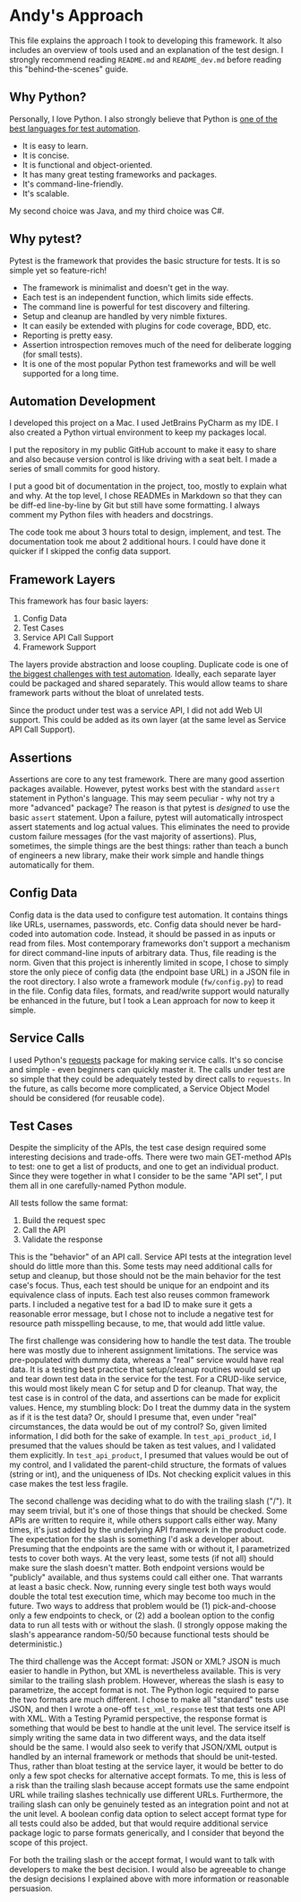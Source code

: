 Andy's Approach
===============

This file explains the approach I took to developing this framework.
It also includes an overview of tools used and an explanation of the test design.
I strongly recommend reading `README.md` and `README_dev.md` before reading this "behind-the-scenes" guide.


Why Python?
-----------

Personally, I love Python. I also strongly believe that Python is
[one of the best languages for test automation](https://automationpanda.com/2017/01/21/the-best-programming-language-for-test-automation/).

* It is easy to learn.
* It is concise.
* It is functional and object-oriented.
* It has many great testing frameworks and packages.
* It's command-line-friendly.
* It's scalable.

My second choice was Java, and my third choice was C#.


Why pytest?
-----------

Pytest is the framework that provides the basic structure for tests.
It is so simple yet so feature-rich!
* The framework is minimalist and doesn't get in the way.
* Each test is an independent function, which limits side effects.
* The command line is powerful for test discovery and filtering.
* Setup and cleanup are handled by very nimble fixtures.
* It can easily be extended with plugins for code coverage, BDD, etc.
* Reporting is pretty easy.
* Assertion introspection removes much of the need for deliberate logging (for small tests).
* It is one of the most popular Python test frameworks and will be well supported for a long time.


Automation Development
----------------------

I developed this project on a Mac.
I used JetBrains PyCharm as my IDE.
I also created a Python virtual environment to keep my packages local.

I put the repository in my public GitHub account to make it easy to share
and also because version control is like driving with a seat belt.
I made a series of small commits for good history.

I put a good bit of documentation in the project, too, mostly to explain what and why.
At the top level, I chose READMEs in Markdown so that they can be diff-ed line-by-line by Git
but still have some formatting.
I always comment my Python files with headers and docstrings.

The code took me about 3 hours total to design, implement, and test.
The documentation took me about 2 additional hours.
I could have done it quicker if I skipped the config data support.


Framework Layers
----------------

This framework has four basic layers:

1. Config Data
2. Test Cases
3. Service API Call Support
4. Framework Support

The layers provide abstraction and loose coupling.
Duplicate code is one of [the biggest challenges with test automation](https://automationpanda.com/2017/01/24/why-is-automation-full-of-duplicate-code/).
Ideally, each separate layer could be packaged and shared separately.
This would allow teams to share framework parts without the bloat of unrelated tests.

Since the product under test was a service API, I did not add Web UI support.
This could be added as its own layer (at the same level as Service API Call Support).


Assertions
----------

Assertions are core to any test framework.
There are many good assertion packages available.
However, pytest works best with the standard `assert` statement in Python's language.
This may seem peculiar - why not try a more "advanced" package?
The reason is that pytest is *designed* to use the basic `assert` statement.
Upon a failure, pytest will automatically introspect assert statements and log actual values.
This eliminates the need to provide custom failure messages (for the vast majority of assertions).
Plus, sometimes, the simple things are the best things:
rather than teach a bunch of engineers a new library,
make their work simple and handle things automatically for them.


Config Data
-----------

Config data is the data used to configure test automation.
It contains things like URLs, usernames, passwords, etc.
Config data should never be hard-coded into automation code.
Instead, it should be passed in as inputs or read from files.
Most contemporary frameworks don't support a mechanism for direct command-line inputs of arbitrary data.
Thus, file reading is the norm.
Given that this project is inherently limited in scope,
I chose to simply store the only piece of config data (the endpoint base URL)
in a JSON file in the root directory.
I also wrote a framework module (`fw/config.py`) to read in the file.
Config data files, formats, and read/write support would naturally be enhanced in the future,
but I took a Lean approach for now to keep it simple.


Service Calls
-------------

I used Python's [requests](http://docs.python-requests.org/en/master/) package for making service calls.
It's so concise and simple - even beginners can quickly master it.
The calls under test are so simple that they could be adequately tested by direct calls to `requests`.
In the future, as calls become more complicated, a Service Object Model should be considered (for reusable code).


Test Cases
----------

Despite the simplicity of the APIs, the test case design required some interesting decisions and trade-offs.
There were two main GET-method APIs to test: one to get a list of products, and one to get an individual product.
Since they were together in what I consider to be the same "API set", I put them all in one carefully-named Python module.

All tests follow the same format:

1. Build the request spec
2. Call the API
3. Validate the response

This is the "behavior" of an API call.
Service API tests at the integration level should do little more than this.
Some tests may need additional calls for setup and cleanup,
but those should not be the main behavior for the test case's focus.
Thus, each test should be unique for an endpoint and its equivalence class of inputs.
Each test also reuses common framework parts.
I included a negative test for a bad ID to make sure it gets a reasonable error message,
but I chose not to include a negative test for resource path misspelling because, to me, that would add little value.

The first challenge was considering how to handle the test data.
The trouble here was mostly due to inherent assignment limitations.
The service was pre-populated with dummy data, whereas a "real" service would have real data.
It is a testing best practice that setup/cleanup routines would set up and tear down test data in the service for the test.
For a CRUD-like service, this would most likely mean C for setup and D for cleanup.
That way, the test case is in control of the data, and assertions can be made for explicit values.
Hence, my stumbling block: Do I treat the dummy data in the system as if it is the test data?
Or, should I presume that, even under "real" circumstances, the data would be out of my control?
So, given limited information, I did both for the sake of example.
In `test_api_product_id`, I presumed that the values should be taken as test values, and I validated them explicitly.
In `test_api_product`, I presumed that values would be out of my control,
and I validated the parent-child structure, the formats of values (string or int), and the uniqueness of IDs.
Not checking explicit values in this case makes the test less fragile.

The second challenge was deciding what to do with the trailing slash ("/").
It may seem trivial, but it's one of those things that should be checked.
Some APIs are written to require it, while others support calls either way.
Many times, it's just added by the underlying API framework in the product code.
The expectation for the slash is something I'd ask a developer about.
Presuming that the endpoints are the same with or without it,
I parametrized tests to cover both ways.
At the very least, some tests (if not all) should make sure the slash doesn't matter.
Both endpoint versions would be "publicly" available, and thus systems could call either one.
That warrants at least a basic check.
Now, running every single test both ways would double the total test execution time,
which may become too much in the future.
Two ways to address that problem would be
(1) pick-and-choose only a few endpoints to check, or
(2) add a boolean option to the config data to run all tests with or without the slash.
(I strongly oppose making the slash's appearance random-50/50 because functional tests should be deterministic.)

The third challenge was the Accept format: JSON or XML?
JSON is much easier to handle in Python, but XML is nevertheless available.
This is very similar to the trailing slash problem.
However, whereas the slash is easy to parametrize, the accept format is not.
The Python logic required to parse the two formats are much different.
I chose to make all "standard" tests use JSON,
and then I wrote a one-off `test_xml_response` test that tests one API with XML.
With a Testing Pyramid perspective,
the response format is something that would be best to handle at the unit level.
The service itself is simply writing the same data in two different ways,
and the data itself should be the same.
I would also seek to verify that JSON/XML output is handled by an internal framework or methods that should be unit-tested.
Thus, rather than bloat testing at the service layer,
it would be better to do only a few spot checks for alternative accept formats.
To me, this is less of a risk than the trailing slash
because accept formats use the same endpoint URL while trailing slashes technically use different URLs.
Furthermore, the trailing slash can only be genuinely tested as an integration point and not at the unit level.
A boolean config data option to select accept format type for all tests could also be added,
but that would require additional service package logic to parse formats generically,
and I consider that beyond the scope of this project.

For both the trailing slash or the accept format,
I would want to talk with developers to make the best decision.
I would also be agreeable to change the design decisions I explained above with more information or reasonable persuasion.
